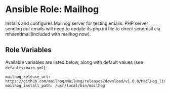 # Ansible Role: Mailhog

Installs and configures Mailhog server for testing emails. PHP server sending out emails will need to update its php.ini file to direct sendmail cia mhsendmail(included with mailhog now).

## Role Variables

Available variables are listed below, along with default values (see `defaults/main.yml`):

    mailhog_release_url: https://github.com/mailhog/MailHog/releases/download/v1.0.0/MailHog_linux_amd64
    mailhog_install_path: /usr/local/bin/mailhog
